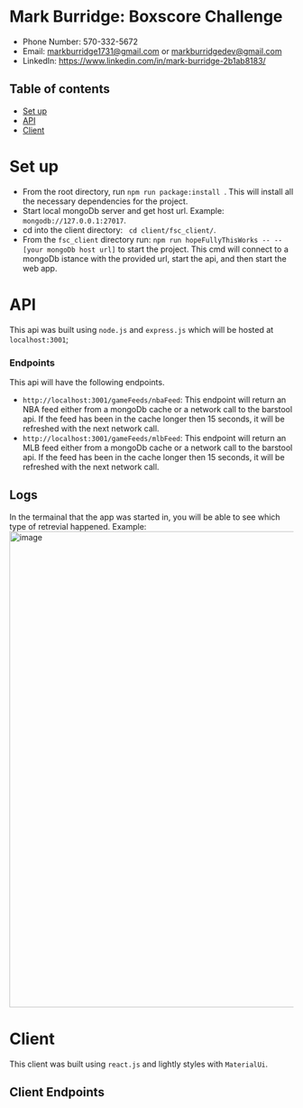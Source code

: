 # Mark Burridge: Boxscore Challenge
* Phone Number: 570-332-5672
* Email: markburridge1731@gmail.com or markburridgedev@gmail.com
* LinkedIn: https://www.linkedin.com/in/mark-burridge-2b1ab8183/
## Table of contents
  * [Set up](#set-up)
  * [API](#api)
  * [Client](#client)
# Set up 
  * From the root directory, run `npm run package:install `. This will install all the necessary dependencies for the project. 
  * Start local mongoDb server and get host url. Example: `mongodb://127.0.0.1:27017`. 
  * cd into the client directory: ` cd client/fsc_client/`. 
  * From the `fsc_client` directory run: `npm run hopeFullyThisWorks -- -- [your mongoDb host url]` to start the project. This cmd will connect to a mongoDb istance with the provided url, start the api, and then start the web app. 

# API
This api was built using `node.js` and `express.js` which will be hosted at `localhost:3001`; 
### Endpoints
This api will have the following endpoints. 
* `http://localhost:3001/gameFeeds/nbaFeed`: This endpoint will return an NBA feed either from a mongoDb cache or a network call to the barstool api. If the feed has been in the cache longer then 15 seconds, it will be refreshed with the next network call. 
* `http://localhost:3001/gameFeeds/mlbFeed`: This endpoint will return an MLB feed either from a mongoDb cache or a network call to the barstool api. If the feed has been in the cache longer then 15 seconds, it will be refreshed with the next network call.
## Logs
In the termainal that the app was started in, you will be able to see which type of retrevial happened. Example: 
<img width="844" alt="image" src="https://user-images.githubusercontent.com/129324306/228647212-78c99da2-7446-4332-82b7-ffee9c2664ba.png">


# Client 
This client was built using `react.js` and lightly styles with `MaterialUi`. 

## Client Endpoints




